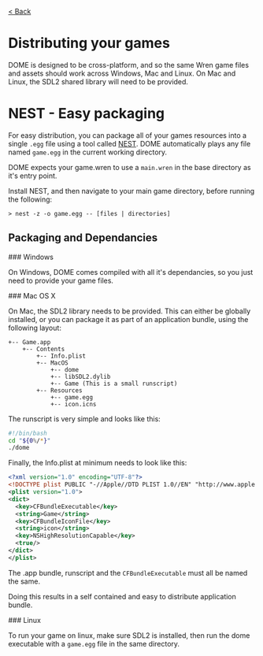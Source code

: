 [< Back](..)

Distributing your games
===================

DOME is designed to be cross-platform, and so the same Wren game files and assets should work across Windows, Mac and Linux. On Mac and Linux, the SDL2 shared library will need to be provided.

# NEST - Easy packaging

For easy distribution, you can package all of your games resources into a single `.egg` file using a tool called [NEST](https://github.com/avivbeeri/nest). DOME automatically plays any file named `game.egg` in the current working directory.

DOME expects your game.wren to use a `main.wren` in the base directory as it's entry point.

Install NEST, and then navigate to your main game directory, before running the following:

```
> nest -z -o game.egg -- [files | directories]
```

## Packaging and Dependancies

### Windows

On Windows, DOME comes compiled with all it's dependancies, so you just need to provide your game files.

### Mac OS X

On Mac, the SDL2 library needs to be provided. This can either be globally installed, or you can package it as part of an application bundle, using the following layout:

```
+-- Game.app
    +-- Contents
        +-- Info.plist
        +-- MacOS
            +-- dome
            +-- libSDL2.dylib
            +-- Game (This is a small runscript)
        +-- Resources
            +-- game.egg
            +-- icon.icns
```

The runscript is very simple and looks like this:
```bash
#!/bin/bash
cd "${0%/*}"
./dome
```

Finally, the Info.plist at minimum needs to look like this:
```xml
<?xml version="1.0" encoding="UTF-8"?>
<!DOCTYPE plist PUBLIC "-//Apple//DTD PLIST 1.0//EN" "http://www.apple.com/DTDs/PropertyList-1.0.dtd">
<plist version="1.0">
<dict>
  <key>CFBundleExecutable</key>
  <string>Game</string>
  <key>CFBundleIconFile</key>
  <string>icon</string>
  <key>NSHighResolutionCapable</key>
  <true/>
</dict>
</plist>
```

The .app bundle, runscript and the `CFBundleExecutable` must all be named the same.

Doing this results in a self contained and easy to distribute application bundle.

### Linux

To run your game on linux, make sure SDL2 is installed, then run the dome executable with a `game.egg` file in the same directory.





